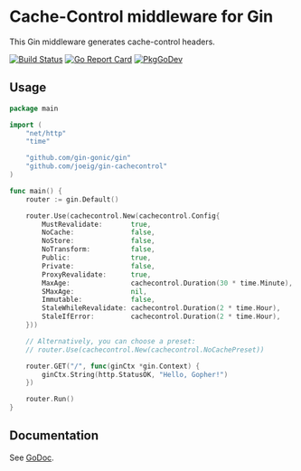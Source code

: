 # Cache-Control middleware for Gin

This Gin middleware generates cache-control headers.

[![Build Status](https://github.com/joeig/gin-cachecontrol/workflows/Tests/badge.svg)](https://github.com/joeig/gin-cachecontrol/actions)
[![Go Report Card](https://goreportcard.com/badge/github.com/joeig/gin-cachecontrol)](https://goreportcard.com/report/github.com/joeig/gin-cachecontrol)
[![PkgGoDev](https://pkg.go.dev/badge/github.com/joeig/gin-cachecontrol)](https://pkg.go.dev/github.com/joeig/gin-cachecontrol)

## Usage

```go
package main

import (
	"net/http"
	"time"

	"github.com/gin-gonic/gin"
	"github.com/joeig/gin-cachecontrol"
)

func main() {
	router := gin.Default()

	router.Use(cachecontrol.New(cachecontrol.Config{
		MustRevalidate:       true,
		NoCache:              false,
		NoStore:              false,
		NoTransform:          false,
		Public:               true,
		Private:              false,
		ProxyRevalidate:      true,
		MaxAge:               cachecontrol.Duration(30 * time.Minute),
		SMaxAge:              nil,
		Immutable:            false,
		StaleWhileRevalidate: cachecontrol.Duration(2 * time.Hour),
		StaleIfError:         cachecontrol.Duration(2 * time.Hour),
	}))

	// Alternatively, you can choose a preset:
	// router.Use(cachecontrol.New(cachecontrol.NoCachePreset))

	router.GET("/", func(ginCtx *gin.Context) {
		ginCtx.String(http.StatusOK, "Hello, Gopher!")
	})

	router.Run()
}
```

## Documentation

See [GoDoc](https://godoc.org/github.com/joeig/gin-cachecontrol).
